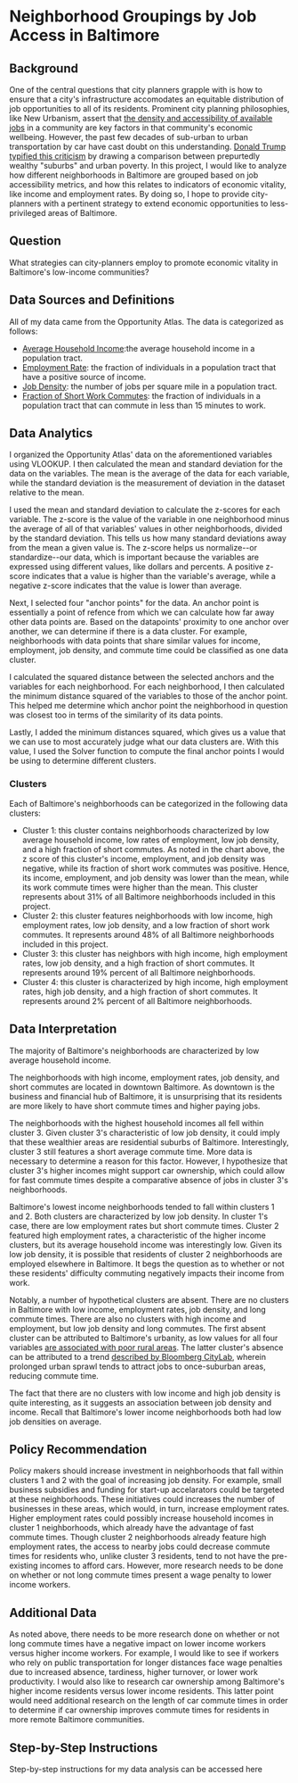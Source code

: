 # Neighborhood Groupings by Job Access in Baltimore 
## Background
One of the central questions that city planners grapple with is how to ensure that a city's infrastructure accomodates an equitable distribution of job opportunities to all of its residents. Prominent city planning philosophies, like New Urbanism, assert that [the density and accessibility of available jobs](https://www.thoughtco.com/new-urbanism-urban-planning-design-movement-1435790) in a community are key factors in that community's economic wellbeing. However, the past few decades of sub-urban to urban transportation by car have cast doubt on this understanding. [Donald Trump typified this criticism](https://www.huffpost.com/entry/trump-suburbs-bothered-low-income-housing_n_5f21a65bc5b66a5dd638387e) by drawing a comparison between prepurtedly wealthy "suburbs" and urban poverty. In this project, I would like to analyze how different neighborhoods in Baltimore are grouped based on job accessibility metrics, and how this relates to indicators of economic vitality, like income and employment rates. By doing so, I hope to provide city-planners with a pertinent strategy to extend economic opportunities to less-privileged areas of Baltimore.
## Question
What strategies can city-planners employ to promote economic vitality in Baltimore's low-income communities?
## Data Sources and Definitions
All of my data came from the Opportunity Atlas. The data is categorized as follows: 
- [Average Household Income](https://github.com/John-Frye/employment_and_income_access_in_Baltimore/blob/main/income_data.xlsx):the average household income in a population tract.
- [Employment Rate](https://github.com/John-Frye/employment_and_income_access_in_Baltimore/blob/main/employment_data.xlsx): the fraction of individuals in a population tract that have a positive source of income. 
- [Job Density](https://github.com/John-Frye/employment_and_income_access_in_Baltimore/blob/main/job_density.xlsx): the number of jobs per square mile in a population tract.
- [Fraction of Short Work Commutes](https://github.com/John-Frye/employment_and_income_access_in_Baltimore/blob/main/commuter_data.xlsx): the fraction of individuals in a population tract that can commute in less than 15 minutes to work. 
## Data Analytics
I organized the Opportunity Atlas' data on the aforementioned variables using VLOOKUP. I then calculated the mean and standard deviation for the data on the variables. The mean is the average of the data for each variable, while the standard deviation is the measurement of deviation in the dataset relative to the mean. 

I used the mean and standard deviation to calculate the z-scores for each variable. The z-score is the value of the variable in one neighborhood minus the average of all of that variables' values in other neighborhoods, divided by the standard deviation. This tells us how many standard deviations away from the mean a given value is. The z-score helps us normalize--or standardize--our data, which is important because the variables are expressed using different values, like dollars and percents. A positive z-score indicates that a value is higher than the variable's average, while a negative z-score indicates that the value is lower than average. 

Next, I selected four "anchor points" for the data. An anchor point is essentially a point of refence from which we can calculate how far away other data points are. Based on the datapoints' proximity to one anchor over another, we can determine if there is a data cluster. For example, neighborhoods with data points that share similar values for income, employment, job density, and commute time could be classified as one data cluster. 

I calculated the squared distance between the selected anchors and the variables for each neighborhood. For each neighborhood, I then calculated the minimum distance squared of the variables to those of the anchor point. This helped me determine which anchor point the neighborhood in question was closest too in terms of the similarity of its data points. 

Lastly, I added the minimum distances squared, which gives us a value that we can use to most accurately judge what our data clusters are. With this value, I used the Solver function to compute the final anchor points I would be using to determine different clusters. 
### Clusters
Each of Baltimore's neighborhoods can be categorized in the following data clusters:
- Cluster 1: this cluster contains neighborhoods characterized by low average household income, low rates of employment, low job density, and a high fraction of short commutes. As noted in the chart above, the z score of this cluster's income, employment, and job density was negative, while its fraction of short work commutes was positive. Hence, its income, employment, and job density was lower than the mean, while its work commute times were higher than the mean. This cluster represents about 31% of all Baltimore neighborhoods included in this project.
- Cluster 2: this cluster features neighborhoods with low income, high employment rates, low job density, and a low fraction of short work commutes. It represents around 48% of all Baltimore neighborhoods included in this project. 
- Cluster 3: this cluster has neighbors with high income, high employment rates, low job density, and a high fraction of short commutes. It represents around 19% percent of all Baltimore neighborhoods.
- Cluster 4: this cluster is characterized by high income, high employment rates, high job density, and a high fraction of short commutes. It represents around 2% percent of all Baltimore neighborhoods.
## Data Interpretation 
The majority of Baltimore's neighborhoods are characterized by low average household income. 

The neighborhoods with high income, employment rates, job density, and short commutes are located in downtown Baltimore. As downtown is the business and financial hub of Baltimore, it is unsurprising that its residents are more likely to have short commute times and higher paying jobs. 

The neighborhoods with the highest household incomes all fell within cluster 3. Given cluster 3's characteristic of low job density, it could imply that these wealthier areas are residential suburbs of Baltimore. Interestingly, cluster 3 still features a short average commute time. More data is necessary to determine a reason for this factor. However, I hypothesize that cluster 3's higher incomes might support car ownership, which could allow for fast commute times despite a comparative absence of jobs in cluster 3's neighborhoods. 

Baltimore's lowest income neighborhoods tended to fall within clusters 1 and 2. Both clusters are characterized by low job density. In cluster 1's case, there are low employment rates but short commute times. Cluster 2 featured high employment rates, a characteristic of the higher income clusters, but its average household income was interestingly low. Given its low job density, it is possible that residents of cluster 2 neighborhoods are employed elsewhere in Baltimore. It begs the question as to whether or not these residents' difficulty commuting negatively impacts their income from work. 

Notably, a number of hypothetical clusters are absent. There are no clusters in Baltimore with low income, employment rates, job density, and long commute times. There are also no clusters with high income and employment, but low job density and long commutes. The first absent cluster can be attributed to Baltimore's urbanity, as low values for all four variables [are associated with poor rural areas](https://www.ers.usda.gov/topics/rural-economy-population/employment-education/rural-employment-and-unemployment). The latter cluster's absence can be attributed to a trend [described by Bloomberg CityLab](https://www.bloomberg.com/news/articles/2019-09-03/when-bad-commutes-make-bad-transportation-policy), wherein prolonged urban sprawl tends to attract jobs to once-suburban areas, reducing commute time. 

The fact that there are no clusters with low income and high job density is quite interesting, as it suggests an association between job density and income. Recall that Baltimore's lower income neighborhoods both had low job densities on average.
## Policy Recommendation
Policy makers should increase investment in neighborhoods that fall within clusters 1 and 2 with the goal of increasing job density. For example, small business subsidies and funding for start-up accelarators could be targeted at these neighborhoods. These initiatives could increases the number of businesses in these areas, which would, in turn, increase employment rates. Higher employment rates could possibly increase household incomes in cluster 1 neighborhoods, which already have the advantage of fast commute times. Though cluster 2 neighborhoods already feature high employment rates, the access to nearby jobs could decrease commute times for residents who, unlike cluster 3 residents, tend to not have the pre-existing incomes to afford cars. However, more research needs to be done on whether or not long commute times present a wage penalty to lower income workers. 

## Additional Data
As noted above, there needs to be more research done on whether or not long commute times have a  negative impact on lower income workers versus higher income workers. For example, I would like to see if workers who rely on public transportation for longer distances face wage penalties due to increased absence, tardiness, higher turnover, or lower work productivity. I would also like to research car ownership among Baltimore's higher income residents versus lower income residents. This latter point would need additional research on the length of car commute times in order to determine if car ownership improves commute times for residents in more remote Baltimore communities. 
## Step-by-Step Instructions
Step-by-step instructions for my data analysis can be accessed here 
